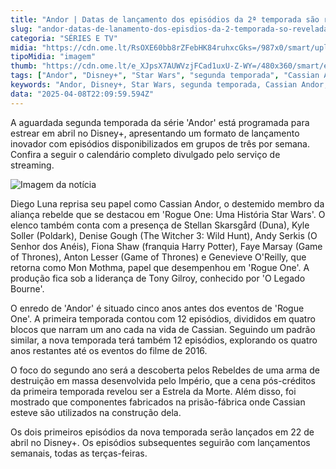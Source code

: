 ```yaml
---
title: "Andor | Datas de lançamento dos episódios da 2ª temporada são reveladas"
slug: "andor-datas-de-lanamento-dos-episdios-da-2-temporada-so-reveladas"
categoria: "SÉRIES E TV"
midia: "https://cdn.ome.lt/RsOXE60bb8rZFebHK84ruhxcGks=/987x0/smart/uploads/conteudo/fotos/andor_0m4OBeO.jpg"
tipoMidia: "imagem"
thumb: "https://cdn.ome.lt/e_XJpsX7AUWVzjFCad1uxU-Z-WY=/480x360/smart/extras/conteudos/andor_5u93JLE.jpg"
tags: ["Andor", "Disney+", "Star Wars", "segunda temporada", "Cassian Andor", "lançamento de episódios", "Estrela da Morte", "streaming"]
keywords: "Andor, Disney+, Star Wars, segunda temporada, Cassian Andor, lançamento de episódios, Estrela da Morte, streaming"
data: "2025-04-08T22:09:59.594Z"
---
```


A aguardada segunda temporada da série 'Andor' está programada para estrear em abril no Disney+, apresentando um formato de lançamento inovador com episódios disponibilizados em grupos de três por semana. Confira a seguir o calendário completo divulgado pelo serviço de streaming.

![Imagem da notícia](https://cdn.ome.lt/6oymdbdu0NlSFAiFW8vPS8w1PpE=/fit-in/837x500/smart/uploads/conteudo/fotos/andor-2-temporada-calendario.jpg)

Diego Luna reprisa seu papel como Cassian Andor, o destemido membro da aliança rebelde que se destacou em 'Rogue One: Uma História Star Wars'. O elenco também conta com a presença de Stellan Skarsgård (Duna), Kyle Soller (Poldark), Denise Gough (The Witcher 3: Wild Hunt), Andy Serkis (O Senhor dos Anéis), Fiona Shaw (franquia Harry Potter), Faye Marsay (Game of Thrones), Anton Lesser (Game of Thrones) e Genevieve O'Reilly, que retorna como Mon Mothma, papel que desempenhou em 'Rogue One'. A produção fica sob a liderança de Tony Gilroy, conhecido por 'O Legado Bourne'.

O enredo de 'Andor' é situado cinco anos antes dos eventos de 'Rogue One'. A primeira temporada contou com 12 episódios, divididos em quatro blocos que narram um ano cada na vida de Cassian. Seguindo um padrão similar, a nova temporada terá também 12 episódios, explorando os quatro anos restantes até os eventos do filme de 2016.

O foco do segundo ano será a descoberta pelos Rebeldes de uma arma de destruição em massa desenvolvida pelo Império, que a cena pós-créditos da primeira temporada revelou ser a Estrela da Morte. Além disso, foi mostrado que componentes fabricados na prisão-fábrica onde Cassian esteve são utilizados na construção dela.

Os dois primeiros episódios da nova temporada serão lançados em 22 de abril no Disney+. Os episódios subsequentes seguirão com lançamentos semanais, todas as terças-feiras.